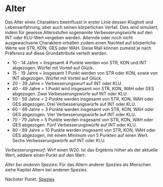 # Alter
 
Das Alter eines Charakters beeinflusst in erster Linie dessen Klugheit und Lebenserfahrung, aber auch seinen körperlichen Verfall. Dies wird simuliert, indem für gewisse Altersstufen sogenannte Verbesserungswürfe auf den INT oder KLU-Wert vergeben werden. 
Alternde oder noch nicht ausgewachsene Charaktere erhalten zudem einen Nachteil auf körperliche Werte wie STR, KON, GES oder WAH. Diese Mali können zumeist je nach Präferenz auf diese Grundattribute verteilt werden.
 
- 10 - 14 Jahre = Insgesamt 4 Punkte werden von STR, KON und INT abgezogen. Würfel mit Vorteil auf Glück.
- 15 - 19 Jahre = Insgesamt 1 Punkt werden von STR oder KON, sowie von INT abgezogen. Würfel mit Vorteil auf Glück.
- 20 - 39 Jahre = Verbesserungswurf auf INT oder KLU.
- 40 - 49 Jahre = 1 Punkt wird insgesamt von STR, KON, WAH oder GES abgezogen. Zwei Verbesserungswürfe auf INT oder KLU.
- 50 - 59 Jahre = 2 Punkte werden insgesamt von STR, KON, WAH oder GES abgezogen. Drei Verbesserungswürfe auf INT oder KLU.
- 60 - 69 Jahre = 3 Punkte werden insgesamt von STR, KON, WAH oder GES abgezogen. Vier Verbesserungswürfe auf INT oder KLU.
- 70 - 79 Jahre = 5 Punkte werden insgesamt von STR, KON, WAH oder GES abgezogen. Fünf Verbesserungswürfe auf INT oder KLU.
- 80 - 89 Jahre = 10 Punkte werden insgesamt von STR, KON, WAH oder GES abgezogen, mit einem Minimum von 5 Punkten auf einen Wert. Sechs Verbesserungswürfe auf INT oder KLU.
 
*Verbesserungswurf*: Wirf einen W20. Ist das Ergebnis höher als der aktuelle Wert, addiere einen Punkt auf den Wert.
 
*Alter bei anderen Spezies*: Für das Altern anderer Spezies als Menschen siehe Kapitel Altern bei anderen Spezies.

Nächster Punkt: [Spezies](https://github.com/Inkspill-Quatterpillard/Sinners-and-Saints-PnP/blob/main/Spezies.md)
